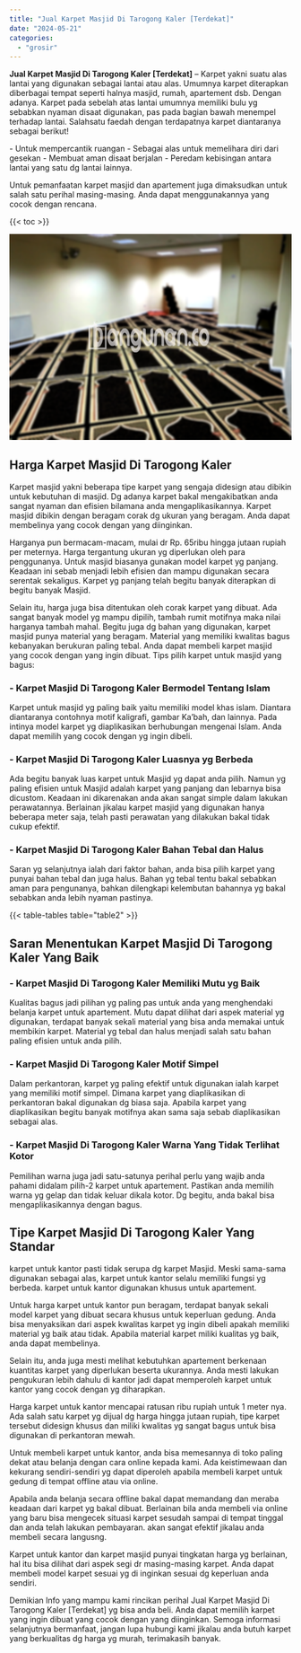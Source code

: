 ```yaml
---
title: "Jual Karpet Masjid Di Tarogong Kaler [Terdekat]"
date: "2024-05-21"
categories: 
  - "grosir"
---
```


**Jual Karpet Masjid Di Tarogong Kaler \[Terdekat\]** – Karpet yakni suatu alas lantai yang digunakan sebagai lantai atau alas. Umumnya karpet diterapkan diberbagai tempat seperti halnya masjid, rumah, apartement dsb. Dengan adanya. Karpet pada sebelah atas lantai umumnya memiliki bulu yg sebabkan nyaman disaat digunakan, pas pada bagian bawah menempel terhadap lantai. Salahsatu faedah dengan terdapatnya karpet diantaranya sebagai berikut!

\- Untuk mempercantik ruangan - Sebagai alas untuk memelihara diri dari gesekan - Membuat aman disaat berjalan - Peredam kebisingan antara lantai yang satu dg lantai lainnya.

Untuk pemanfaatan karpet masjid dan apartement juga dimaksudkan untuk salah satu perihal masing-masing. Anda dapat menggunakannya yang cocok dengan rencana.

{{< toc >}}

![Jual Karpet Masjid Di Tarogong Kaler [Terdekat]](/images/grosir-karpet-murah-57.png)

## Harga Karpet Masjid Di Tarogong Kaler

Karpet masjid yakni beberapa tipe karpet yang sengaja didesign atau dibikin untuk kebutuhan di masjid. Dg adanya karpet bakal mengakibatkan anda sangat nyaman dan efisien bilamana anda mengaplikasikannya. Karpet masjid dibikin dengan beragam corak dg ukuran yang beragam. Anda dapat membelinya yang cocok dengan yang diinginkan.

Harganya pun bermacam-macam, mulai dr Rp. 65ribu hingga jutaan rupiah per meternya. Harga tergantung ukuran yg diperlukan oleh para penggunanya. Untuk masjid biasanya gunakan model karpet yg panjang. Keadaan ini sebab menjadi lebih efisien dan mampu digunakan secara serentak sekaligus. Karpet yg panjang telah begitu banyak diterapkan di begitu banyak Masjid.

Selain itu, harga juga bisa ditentukan oleh corak karpet yang dibuat. Ada sangat banyak model yg mampu dipilih, tambah rumit motifnya maka nilai harganya tambah mahal. Begitu juga dg bahan yang digunakan, karpet masjid punya material yang beragam. Material yang memiliki kwalitas bagus kebanyakan berukuran paling tebal. Anda dapat membeli karpet masjid yang cocok dengan yang ingin dibuat. Tips pilih karpet untuk masjid yang bagus:

### \- Karpet Masjid Di Tarogong Kaler Bermodel Tentang Islam

Karpet untuk masjid yg paling baik yaitu memiliki model khas islam. Diantara diantaranya contohnya motif kaligrafi, gambar Ka’bah, dan lainnya. Pada intinya model karpet yg diaplikasikan berhubungan mengenai Islam. Anda dapat memilih yang cocok dengan yg ingin dibeli.

### \- Karpet Masjid Di Tarogong Kaler Luasnya yg Berbeda

Ada begitu banyak luas karpet untuk Masjid yg dapat anda pilih. Namun yg paling efisien untuk Masjid adalah karpet yang panjang dan lebarnya bisa dicustom. Keadaan ini dikarenakan anda akan sangat simple dalam lakukan perawatannya. Berlainan jikalau karpet masjid yang digunakan hanya beberapa meter saja, telah pasti perawatan yang dilakukan bakal tidak cukup efektif.

### \- Karpet Masjid Di Tarogong Kaler Bahan Tebal dan Halus

Saran yg selanjutnya ialah dari faktor bahan, anda bisa pilih karpet yang punyai bahan tebal dan juga halus. Bahan yg tebal tentu bakal sebabkan aman para pengunanya, bahkan dilengkapi kelembutan bahannya yg bakal sebabkan anda lebih nyaman pastinya.

{{< table-tables table="table2" >}}

## Saran Menentukan Karpet Masjid Di Tarogong Kaler Yang Baik

### \- Karpet Masjid Di Tarogong Kaler Memiliki Mutu yg Baik

Kualitas bagus jadi pilihan yg paling pas untuk anda yang menghendaki belanja karpet untuk apartement. Mutu dapat dilihat dari aspek material yg digunakan, terdapat banyak sekali material yang bisa anda memakai untuk membikin karpet. Material yg tebal dan halus menjadi salah satu bahan paling efisien untuk anda pilih.

### \- Karpet Masjid Di Tarogong Kaler Motif Simpel

Dalam perkantoran, karpet yg paling efektif untuk digunakan ialah karpet yang memiliki motif simpel. Dimana karpet yang diaplikasikan di perkantoran bakal digunakan dg biasa saja. Apabila karpet yang diaplikasikan begitu banyak motifnya akan sama saja sebab diaplikasikan sebagai alas.

### \- Karpet Masjid Di Tarogong Kaler Warna Yang Tidak Terlihat Kotor

Pemilihan warna juga jadi satu-satunya perihal perlu yang wajib anda pahami didalam pilih-2 karpet untuk apartement. Pastikan anda memilih warna yg gelap dan tidak keluar dikala kotor. Dg begitu, anda bakal bisa mengaplikasikannya dengan bagus.

## Tipe Karpet Masjid Di Tarogong Kaler Yang Standar

karpet untuk kantor pasti tidak serupa dg karpet Masjid. Meski sama-sama digunakan sebagai alas, karpet untuk kantor selalu memiliki fungsi yg berbeda. karpet untuk kantor digunakan khusus untuk apartement.

Untuk harga karpet untuk kantor pun beragam, terdapat banyak sekali model karpet yang dibuat secara khusus untuk keperluan gedung. Anda bisa menyaksikan dari aspek kwalitas karpet yg ingin dibeli apakah memiliki material yg baik atau tidak. Apabila material karpet miliki kualitas yg baik, anda dapat membelinya.

Selain itu, anda juga mesti melihat kebutuhkan apartement berkenaan kuantitas karpet yang diperlukan beserta ukurannya. Anda mesti lakukan pengukuran lebih dahulu di kantor jadi dapat memperoleh karpet untuk kantor yang cocok dengan yg diharapkan.

Harga karpet untuk kantor mencapai ratusan ribu rupiah untuk 1 meter nya. Ada salah satu karpet yg dijual dg harga hingga jutaan rupiah, tipe karpet tersebut didesign khusus dan miliki kwalitas yg sangat bagus untuk bisa digunakan di perkantoran mewah.

Untuk membeli karpet untuk kantor, anda bisa memesannya di toko paling dekat atau belanja dengan cara online kepada kami. Ada keistimewaan dan kekurang sendiri-sendiri yg dapat diperoleh apabila membeli karpet untuk gedung di tempat offline atau via online.

Apabila anda belanja secara offline bakal dapat memandang dan meraba keadaan dari karpet yg bakal dibuat. Berlainan bila anda membeli via online yang baru bisa mengecek situasi karpet sesudah sampai di tempat tinggal dan anda telah lakukan pembayaran. akan sangat efektif jikalau anda membeli secara langusng.

Karpet untuk kantor dan karpet masjid punyai tingkatan harga yg berlainan, hal itu bisa dilihat dari aspek segi dr masing-masing karpet. Anda dapat membeli model karpet sesuai yg di inginkan sesuai dg keperluan anda sendiri.

Demikian Info yang mampu kami rincikan perihal Jual Karpet Masjid Di Tarogong Kaler \[Terdekat\] yg bisa anda beli. Anda dapat memilih karpet yang ingin dibuat yang cocok dengan yang diinginkan. Semoga informasi selanjutnya bermanfaat, jangan lupa hubungi kami jikalau anda butuh karpet yang berkualitas dg harga yg murah, terimakasih banyak.
